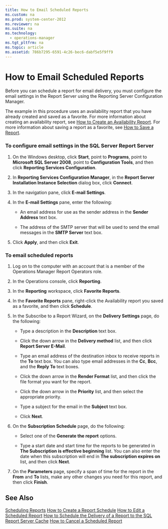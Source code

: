 ```yaml
---
title: How to Email Scheduled Reports
ms.custom: na
ms.prod: system-center-2012
ms.reviewer: na
ms.suite: na
ms.technology: 
  - operations-manager
ms.tgt_pltfrm: na
ms.topic: article
ms.assetid: 786b7295-6591-4c26-bec6-dabf5e5f9ff9
---
```

# How to Email Scheduled Reports
Before you can schedule a report for email delivery, you must configure the email settings in the Report Server using the Reporting Server Configuration Manager.

The example in this procedure uses an availability report that you have already created and saved as a favorite. For more information about creating an availability report, see [How to Create an Availability Report](./How-to-Create-an-Availability-Report.md). For more information about saving a report as a favorite, see [How to Save a Report](./How-to-Save-a-Report.md).

### To configure email settings in the SQL Server Report Server

1.  On the Windows desktop, click **Start**, point to **Programs**, point to **Microsoft SQL Server 2008**, point to **Configuration Tools**, and then click **Reporting Services Configuration**.

2.  In **Reporting Services Configuration Manager**, in the **Report Server Installation Instance Selection** dialog box, click **Connect**.

3.  In the navigation pane, click **E\-mail Settings**.

4.  In the **E\-mail Settings** pane, enter the following:

    -   An email address for use as the sender address in the **Sender Address** text box.

    -   The address of the SMTP server that will be used to send the email messages in the **SMTP Server** text box.

5.  Click **Apply**, and then click **Exit**.

### To email scheduled reports

1.  Log on to the computer with an account that is a member of the Operations Manager Report Operators role.

2.  In the Operations console, click **Reporting**.

3.  In the **Reporting** workspace, click **Favorite Reports**.

4.  In the **Favorite Reports** pane, right\-click the Availability report you saved as a favorite, and then click **Schedule**.

5.  In the Subscribe to a Report Wizard, on the **Delivery Settings** page, do the following:

    -   Type a description in the **Description** text box.

    -   Click the down arrow in the **Delivery method** list, and then click **Report Server E\-Mail**.

    -   Type an email address of the destination inbox to receive reports in the **To** text box. You can also type email addresses in the **Cc**, **Bcc**, and the **Reply To** text boxes.

    -   Click the down arrow in the **Render Format** list, and then click the file format you want for the report.

    -   Click the down arrow in the **Priority** list, and then select the appropriate priority.

    -   Type a subject for the email in the **Subject** text box.

    -   Click **Next**.

6.  On the **Subscription Schedule** page, do the following:

    -   Select one of the **Generate the report** options.

    -   Type a start date and start time for the reports to be generated in  **The Subscription is effective beginning** list. You can also enter the date when this subscription will end in **The subscription expires on** list, and then click **Next**.

7.  On the **Parameters** page, specify a span of time for the report in the **From** and **To** lists, make any other changes you need for this report, and then click **Finish**.

## See Also
[Scheduling Reports](./Scheduling-Reports.md)
[How to Create a Report Schedule](./How-to-Create-a-Report-Schedule.md)
[How to Edit a Scheduled Report](./How-to-Edit-a-Scheduled-Report.md)
[How to Schedule the Delivery of a Report to the SQL Report Server Cache](./How-to-Schedule-the-Delivery-of-a-Report-to-the-SQL-Report-Server-Cache.md)
[How to Cancel a Scheduled Report](./How-to-Cancel-a-Scheduled-Report.md)


